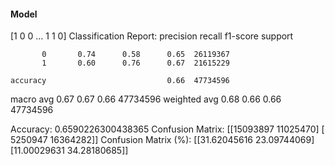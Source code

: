 #### Model
[1 0 0 ... 1 1 0]
Classification Report:
              precision    recall  f1-score   support

           0       0.74      0.58      0.65  26119367
           1       0.60      0.76      0.67  21615229

    accuracy                           0.66  47734596
   macro avg       0.67      0.67      0.66  47734596
weighted avg       0.68      0.66      0.66  47734596

Accuracy: 0.6590226300438365
Confusion Matrix:
[[15093897 11025470]
 [ 5250947 16364282]]
Confusion Matrix (%):
[[31.62045616 23.09744069]
 [11.00029631 34.28180685]]

